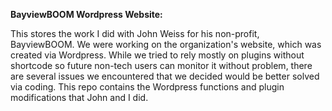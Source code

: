 <strong>BayviewBOOM Wordpress Website:</strong>

This stores the work I did with John Weiss for his non-profit, BayviewBOOM.
We were working on the organization's website, which was created via Wordpress.
While we tried to rely mostly on plugins without shortcode so future non-tech users can monitor it without problem,
there are several issues we encountered that we decided would be better solved via coding.
This repo contains the Wordpress functions and plugin modifications that John and I did.
